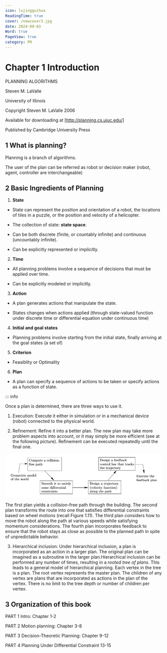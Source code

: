 ```yaml
---
icon: lujingguihua
ReadingTime: true
cover: /newcover3.jpg
date: 2024-09-03
Word: true
PageView: true
category: PR
---
```


# Chapter 1 Introduction

PLANNING ALGORITHMS

Steven M. LaValle  

University of Illinois  

Copyright Steven M. LaValle 2006  

Available for downloading at [http://planning.cs.uiuc.edu/]

Published by Cambridge University Press

## 1 What is planning?

Planning is a branch of algorithms.

The user of the plan can be referred as robot or decision maker (robot, agent, controller are interchangeable)

## 2 Basic Ingredients of Planning

1. **State**

- State can represent the position and orientation of a robot, the locations of tiles in a puzzle, or the position and velocity of a helicopter.

- The collection of state: **state space**.

- Can be both discrete (finite, or countably infinite) and continuous (uncountably infinite).

- Can be explicitly represented or implicitly.


2. **Time**

- All planning problems involve a sequence of decisions that must be applied over time.

- Can be explicitly modeled or implicitly.


3. **Action**

- A plan generates actions that manipulate the state.

- States changes when actions applied (through state-valued function under discrete time or differential equation under continuous time)


4. **Initial and goal states**

- Planning problems involve starting from the initial state, finally arriving at the goal states (a set of)

5. **Criterion**

- Feasiblity or Optimality

6. **Plan**

- A plan can specify a sequence of actions to be taken or specify actions as a function of state. 

::: info

Once a plan is determined, there are three ways to use it.

1. Execution: Execute it either in simulation or in a mechanical device (robot) connected to the physical world.

2. Refinement: Refine it into a better plan. The new plan may take more problem aspects into account, or it may simply be more efficient (see at the following picture). Refinement can be executed repeatedly until the final one. 

![A refinement approach that has been used for decades in robotics](https://github.com/RyanLee-ljx/RyanLee-ljx.github.io/blob/image/Pla/refinement.png?raw=true)

The first plan yields a collision-free path through the building. The second plan transforms the route into one that satisfies differential constraints based on wheel motions (recall Figure 1.11). The third plan considers how to move the robot along the path at various speeds while satisfying momentum considerations. The fourth plan incorporates feedback to ensure that the robot stays as close as possible to the planned path in spite of unpredictable behavior.

3. Hierarchical inclusion: Under hierarchical inclusion, a plan is incorporated as an action in a larger plan. The original plan can be imagined as a subroutine in the larger plan.Hierarchical inclusion can be performed any number of times, resulting in a *rooted tree of plans*. This leads to a general model of hierarchical planning. Each vertex in the tree is a plan. The root vertex represents the master plan. The children of any vertex are plans that are incorporated as actions in the plan of the vertex. There is no limit to the tree depth or number of children per vertex.

## 3 Organization of this book

PART 1 Intro: Chapter 1-2

PART 2 Motion planning: Chapter 3-8

PART 3 Decision-Theoretic Planning: Chapter 9-12

PART 4 Planning Under Differential Constraint 13-15
